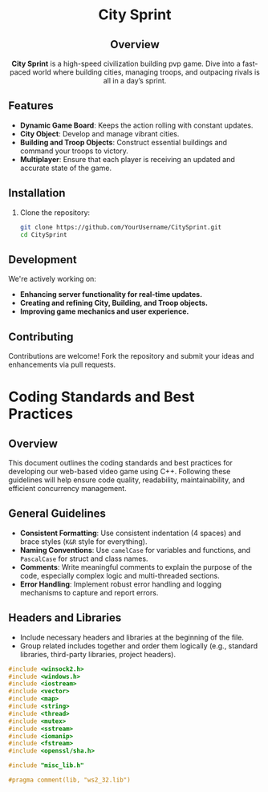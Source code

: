 <div align="center">

# City Sprint

## Overview
**City Sprint** is a high-speed civilization building pvp game. Dive into a fast-paced world where building cities, managing troops, and outpacing rivals is all in a day’s sprint.
</div>

## Features
- **Dynamic Game Board**: Keeps the action rolling with constant updates.
- **City Object**: Develop and manage vibrant cities.
- **Building and Troop Objects**: Construct essential buildings and command your troops to victory.
- **Multiplayer**: Ensure that each player is receiving an updated and accurate state of the game.

## Installation
1. Clone the repository:
   ```bash
   git clone https://github.com/YourUsername/CitySprint.git
   cd CitySprint
   
## Development
We're actively working on:
- **Enhancing server functionality for real-time updates.**
- **Creating and refining City, Building, and Troop objects.**
- **Improving game mechanics and user experience.**

## Contributing
Contributions are welcome! Fork the repository and submit your ideas and enhancements via pull requests.

# Coding Standards and Best Practices

## Overview

This document outlines the coding standards and best practices for developing our web-based video game using C++. Following these guidelines will help ensure code quality, readability, maintainability, and efficient concurrency management.

## General Guidelines

- **Consistent Formatting**: Use consistent indentation (4 spaces) and brace styles (`K&R` style for everything).
- **Naming Conventions**: Use `camelCase` for variables and functions, and `PascalCase` for struct and class names.
- **Comments**: Write meaningful comments to explain the purpose of the code, especially complex logic and multi-threaded sections.
- **Error Handling**: Implement robust error handling and logging mechanisms to capture and report errors.

## Headers and Libraries

- Include necessary headers and libraries at the beginning of the file.
- Group related includes together and order them logically (e.g., standard libraries, third-party libraries, project headers).

```cpp
#include <winsock2.h>
#include <windows.h>
#include <iostream>
#include <vector>
#include <map>
#include <string>
#include <thread>
#include <mutex>
#include <sstream>
#include <iomanip>
#include <fstream>
#include <openssl/sha.h>

#include "misc_lib.h"

#pragma comment(lib, "ws2_32.lib")
```
